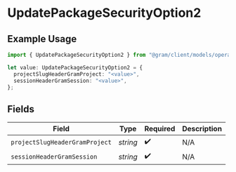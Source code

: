 # UpdatePackageSecurityOption2

## Example Usage

```typescript
import { UpdatePackageSecurityOption2 } from "@gram/client/models/operations";

let value: UpdatePackageSecurityOption2 = {
  projectSlugHeaderGramProject: "<value>",
  sessionHeaderGramSession: "<value>",
};
```

## Fields

| Field                          | Type                           | Required                       | Description                    |
| ------------------------------ | ------------------------------ | ------------------------------ | ------------------------------ |
| `projectSlugHeaderGramProject` | *string*                       | :heavy_check_mark:             | N/A                            |
| `sessionHeaderGramSession`     | *string*                       | :heavy_check_mark:             | N/A                            |